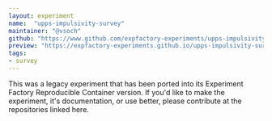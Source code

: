 ```yaml
---
layout: experiment
name:  "upps-impulsivity-survey"
maintainer: "@vsoch"
github: "https://www.github.com/expfactory-experiments/upps-impulsivity-survey"
preview: "https://expfactory-experiments.github.io/upps-impulsivity-survey"
tags:
- survey
---
```


This was a legacy experiment that has been ported into its Experiment Factory Reproducible Container version. If you'd like to make the experiment, it's documentation, or use better, please contribute at the repositories linked here.
